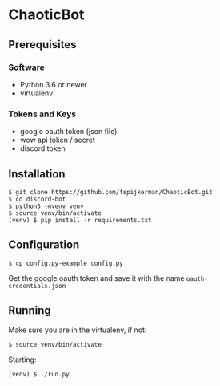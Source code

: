 # ChaoticBot

## Prerequisites

### Software
* Python 3.6 or newer
* virtualenv
### Tokens and Keys
* google oauth token (json file)
* wow api token / secret
* discord token

## Installation

```
$ git clone https://github.com/fspijkerman/ChaoticBot.git
$ cd discord-bot
$ python3 -mvenv venv
$ source venv/bin/activate
(venv) $ pip install -r requirements.txt
```

## Configuration

```
$ cp config.py-example config.py
```

Get the google oauth token and save it with the name `oauth-credentials.json`

## Running

Make sure you are in the virtualenv, if not:
```
$ source venv/bin/activate
```

Starting:
```
(venv) $ ./run.py
```